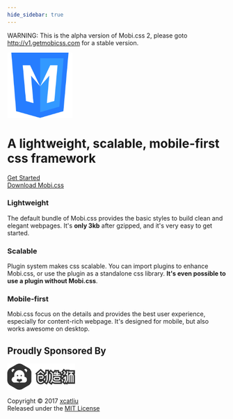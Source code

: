 ```yaml
---
hide_sidebar: true
---
```


<p class="site-warning text-center">
  WARNING: This is the alpha version of Mobi.css 2, please goto <a href="http://v1.getmobicss.com">http://v1.getmobicss.com</a> for a stable version.
</p>

<div class="container-fluid text-center">
  <img src="img/mobi-logo.png" class="top-gap-big" height="150" />
  <h1 class="site-text-plain top-gap-big">
    A lightweight, scalable, mobile-first css framework
  </h1>
  <div class="flex-center units-gap">
    <div class="unit-0">
      <a href="docs" class="btn btn-primary top-gap-big">Get Started</a>
    </div>
    <div class="unit-0">
      <a href="https://github.com/mobi-css/mobi.css/releases" class="btn top-gap-big">Download Mobi.css</a>
    </div>
  </div>
</div>

<div class="flex-center text-center">
  <div class="container-wider">
    <div class="flex-center flex-wrap units-gap-big">
      <div class="unit-1-3 unit-1-on-mobile">
        <h3 class="site-text-plain">Lightweight</h3>
        <p>
          The default bundle of Mobi.css provides the basic styles to build clean and elegant webpages. It's <strong>only 3kb</strong> after gzipped, and it's very easy to get started.
        </p>
      </div>
      <div class="unit-1-3 unit-1-on-mobile">
        <h3 class="site-text-plain">Scalable</h3>
        <p>
          Plugin system makes css scalable. You can import plugins to enhance Mobi.css, or use the plugin as a standalone css library. <strong>It's even possible to use a plugin without Mobi.css</strong>.
        </p>
      </div>
      <div class="unit-1-3 unit-1-on-mobile">
        <h3 class="site-text-plain">Mobile-first</h3>
        <p>
          Mobi.css focus on the details and provides the best user experience, especially for content-rich webpage. It's designed for mobile, but also works awesome on desktop.
        </p>
      </div>
    </div>
  </div>
</div>

<div class="container-fluid text-center">
  <h2 class="site-text-plain text-small"><span class="text-muted">Proudly Sponsored By</span></h2>
  <a href="http://chuangzaoshi.com/" class="site-link-faded" target="_blank">
    <img src="img/chuangzaoshi.svg" class="top-gap" height="60" />
  </a>
</div>

<footer class="container-fluid text-center">
  <p class="text-muted text-small">
    Copyright &copy; 2017 <a href="https://github.com/xcatliu" class="text-muted">xcatliu</a><br/>
    Released under the <a href="https://opensource.org/licenses/MIT" class="text-muted">MIT License</a>
  </p>
</footer>
